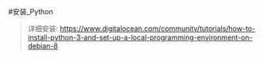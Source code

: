 #安装_Python

>详细安装: https://www.digitalocean.com/community/tutorials/how-to-install-python-3-and-set-up-a-local-programming-environment-on-debian-8



